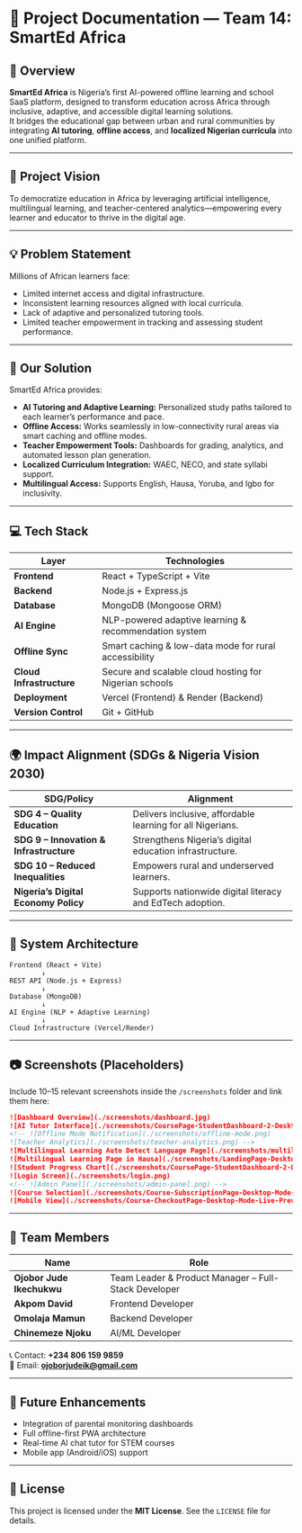 # 🧭 Project Documentation — Team 14: SmartEd Africa

## 📘 Overview

**SmartEd Africa** is Nigeria’s first AI-powered offline learning and school SaaS platform, designed to transform education across Africa through inclusive, adaptive, and accessible digital learning solutions.  
It bridges the educational gap between urban and rural communities by integrating **AI tutoring**, **offline access**, and **localized Nigerian curricula** into one unified platform.

---

## 🎯 Project Vision

To democratize education in Africa by leveraging artificial intelligence, multilingual learning, and teacher-centered analytics—empowering every learner and educator to thrive in the digital age.

---

## 💡 Problem Statement

Millions of African learners face:

- Limited internet access and digital infrastructure.
- Inconsistent learning resources aligned with local curricula.
- Lack of adaptive and personalized tutoring tools.
- Limited teacher empowerment in tracking and assessing student performance.

---

## 🚀 Our Solution

SmartEd Africa provides:

- **AI Tutoring and Adaptive Learning:** Personalized study paths tailored to each learner’s performance and pace.  
- **Offline Access:** Works seamlessly in low-connectivity rural areas via smart caching and offline modes.  
- **Teacher Empowerment Tools:** Dashboards for grading, analytics, and automated lesson plan generation.  
- **Localized Curriculum Integration:** WAEC, NECO, and state syllabi support.  
- **Multilingual Access:** Supports English, Hausa, Yoruba, and Igbo for inclusivity.  

---

## 💻 Tech Stack

| Layer | Technologies |
|--------|---------------|
| **Frontend** | React + TypeScript + Vite |
| **Backend** | Node.js + Express.js |
| **Database** | MongoDB (Mongoose ORM) |
| **AI Engine** | NLP-powered adaptive learning & recommendation system |
| **Offline Sync** | Smart caching & low-data mode for rural accessibility |
| **Cloud Infrastructure** | Secure and scalable cloud hosting for Nigerian schools |
| **Deployment** | Vercel (Frontend) & Render (Backend) |
| **Version Control** | Git + GitHub |

---

## 🌍 Impact Alignment (SDGs & Nigeria Vision 2030)

| **SDG/Policy** | **Alignment** |
|-----------------|----------------|
| **SDG 4 – Quality Education** | Delivers inclusive, affordable learning for all Nigerians. |
| **SDG 9 – Innovation & Infrastructure** | Strengthens Nigeria’s digital education infrastructure. |
| **SDG 10 – Reduced Inequalities** | Empowers rural and underserved learners. |
| **Nigeria’s Digital Economy Policy** | Supports nationwide digital literacy and EdTech adoption. |

---

## 🧠 System Architecture

```
Frontend (React + Vite)
        ↓
REST API (Node.js + Express)
        ↓
Database (MongoDB)
        ↓
AI Engine (NLP + Adaptive Learning)
        ↓
Cloud Infrastructure (Vercel/Render)
```

---

## 📷 Screenshots (Placeholders)

Include 10–15 relevant screenshots inside the `/screenshots` folder and link them here:

```markdown
![Dashboard Overview](./screenshots/dashboard.jpg)
![AI Tutor Interface](./screenshots/CoursePage-StudentDashboard-2-Desktop-Mode-Live-Preview.jpg)
<!-- ![Offline Mode Notification](./screenshots/offline-mode.png)
![Teacher Analytics](./screenshots/teacher-analytics.png) -->
![Multilingual Learning Auto Detect Language Page](./screenshots/multilingual.jpg)
![Multilingual Learning Page in Hausa](./screenshots/LandingPage-Desktop-Mode-Hausa.jpg)
![Student Progress Chart](./screenshots/CoursePage-StudentDashboard-2-Desktop-Mode-Live-Preview.jpg)
![Login Screen](./screenshots/login.png)
<!-- ![Admin Panel](./screenshots/admin-panel.png) -->
![Course Selection](./screenshots/Course-SubscriptionPage-Desktop-Mode-Live-Preview.jpg)
![Mobile View](./screenshots/Course-CheckoutPage-Desktop-Mode-Live-Preview.jpg)
```

---

## 👥 Team Members

| **Name** | **Role** |
|-----------|-----------|
| **Ojobor Jude Ikechukwu** | Team Leader & Product Manager – Full-Stack Developer |
| **Akpom David** | Frontend Developer |
| **Omolaja Mamun** | Backend Developer |
| **Chinemeze Njoku** | AI/ML Developer |

📞 Contact: **+234 806 159 9859**  
📧 Email: **ojoborjudeik@gmail.com**

---

## 🏁 Future Enhancements

- Integration of parental monitoring dashboards  
- Full offline-first PWA architecture  
- Real-time AI chat tutor for STEM courses  
- Mobile app (Android/iOS) support  

---

## 📜 License

This project is licensed under the **MIT License**. See the `LICENSE` file for details.
